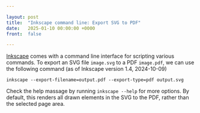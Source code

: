 ```yaml
---

layout: post
title:  "Inkscape command line: Export SVG to PDF"
date:   2025-01-10 00:00:00 +0000
front:  false

---
```


[Inkscape](https://inkscape.org/) comes with a command line interface for scripting various commands. 
To export an SVG file `image.svg` to a PDF `image.pdf`, we can use the following command (as of Inkscape version 1.4, 2024-10-09)

```
inkscape --export-filename=output.pdf --export-type=pdf output.svg
```

Check the help massage by running `inkscape --help` for more options. 
By default, this renders all drawn elements in the SVG to the PDF, rather than the selected page area.